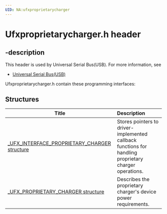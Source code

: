 ```yaml
---
UID: NA:ufxproprietarycharger
---
```


# Ufxproprietarycharger.h header

## -description

This header is used by Universal Serial Bus(USB). For more information, see
- [Universal Serial Bus(USB)](../_usbref/index.md)

Ufxproprietarycharger.h contain these programming interfaces:


## Structures

| Title   | Description   |
| ---- |:---- |
| [_UFX_INTERFACE_PROPRIETARY_CHARGER structure](ns-ufxproprietarycharger-_ufx_interface_proprietary_charger.md) | Stores pointers to driver-implemented callback functions for handling proprietary charger operations. |
| [_UFX_PROPRIETARY_CHARGER structure](ns-ufxproprietarycharger-_ufx_proprietary_charger.md) | Describes the proprietary charger's device power requirements. |
